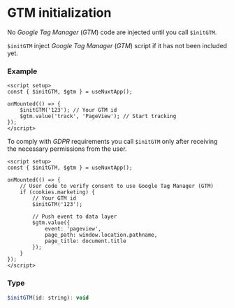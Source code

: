 # GTM initialization

No *Google Tag Manager* (*GTM*) code are injected until you call ``$initGTM``.

``$initGTM`` inject *Google Tag Manager* (*GTM*) script if it has not been included yet.

### Example

```vue
<script setup>
const { $initGTM, $gtm } = useNuxtApp();

onMounted(() => {
	$initGTM('123'); // Your GTM id
	$gtm.value('track', 'PageView'); // Start tracking
});
</script>
```

To comply with *GDPR* requirements you call ``$initGTM`` only after receiving the necessary permissions from the user.

```vue
<script setup>
const { $initGTM, $gtm } = useNuxtApp();

onMounted(() => {
	// User code to verify consent to use Google Tag Manager (GTM)
	if (cookies.marketing) {
		// Your GTM id
		$initGTM('123'); 

		// Push event to data layer
		$gtm.value({
			event: 'pageview',
			page_path: window.location.pathname,
			page_title: document.title
		});
	}
});
</script>
```

### Type

```js
$initGTM(id: string): void
```
